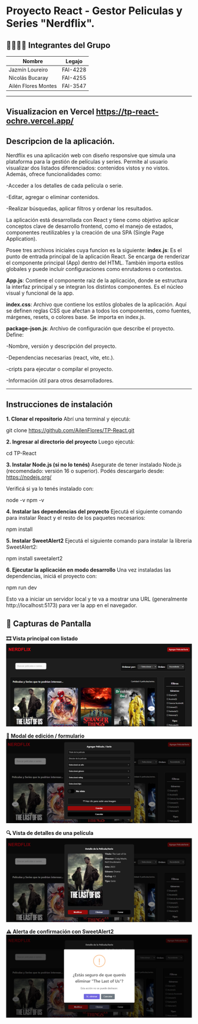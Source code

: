# Proyecto React - Gestor Peliculas y Series "Nerdflix".

 ## 👨‍💻👩‍💻 Integrantes del Grupo

 | Nombre                 | Legajo     |
 |------------------------|------------|
 | Jazmín Loureiro        | FAI-4228   |
 | Nicolás Bucaray        | FAI-4255   |
 | Ailén Flores Montes    | FAI-3547   |
 
 -----------------------------------------------------------
 Visualizacion en Vercel https://tp-react-ochre.vercel.app/ 
 -----------------------------------------------------------

 
 ## Descripcion de la aplicación.

 Nerdflix es una aplicación web con diseño responsive que simula una plataforma para la gestión de películas y series. Permite al usuario visualizar dos listados diferenciados: contenidos vistos y no vistos. Además, ofrece funcionalidades como:
 
 -Acceder a los detalles de cada película o serie.
 
 -Editar, agregar o eliminar contenidos.
 
 -Realizar búsquedas, aplicar filtros y ordenar los resultados.
 
 La aplicación está desarrollada con React y tiene como objetivo aplicar conceptos clave de desarrollo frontend, como el manejo de estados, componentes reutilizables y la creación de una SPA (Single Page Application).
 
 Posee tres archivos iniciales cuya funcion es la siguiente: 
 **index.js**: Es el punto de entrada principal de la aplicación React. Se encarga de renderizar el componente principal (App) dentro del HTML. También importa estilos globales y puede incluir configuraciones como enrutadores o contextos.
 
 **App.js**: Contiene el componente raíz de la aplicación, donde se estructura la interfaz principal y se integran los distintos componentes. Es el núcleo visual y funcional de la app.
 
 **index.css**: Archivo que contiene los estilos globales de la aplicación. Aquí se definen reglas CSS que afectan a todos los componentes, como fuentes, márgenes, resets, o colores base. Se importa en index.js.
 
 **package-json.js**: Archivo de configuración que describe el proyecto. Define:
 
 -Nombre, versión y descripción del proyecto.
 
 -Dependencias necesarias (react, vite, etc.).
 
 -cripts para ejecutar o compilar el proyecto.
 
 -Información útil para otros desarrolladores.
 
 ---
 
 ## Instrucciones de instalación
 
 **1. Clonar el repositorio**
 Abrí una terminal y ejecutá:
 
 git clone https://github.com/AilenFlores/TP-React.git
 
 **2. Ingresar al directorio del proyecto**
 Luego ejecutá:
 
 cd TP-React
 
 **3. Instalar Node.js (si no lo tenés)**
 Asegurate de tener instalado Node.js (recomendado: versión 16 o superior).
 Podés descargarlo desde: https://nodejs.org/
 
 Verificá si ya lo tenés instalado con:
 
 node -v
 npm -v
 
 **4. Instalar las dependencias del proyecto**
 Ejecutá el siguiente comando para instalar React y el resto de los paquetes necesarios:
 
 npm install
 
 **5. Instalar SweetAlert2**
 Ejecutá el siguiente comando para instalar la libreria SweetAlert2:
 
 npm install sweetalert2
 
 **6. Ejecutar la aplicación en modo desarrollo**
 Una vez instaladas las dependencias, iniciá el proyecto con:
 
 npm run dev
 
 Esto va a iniciar un servidor local y te va a mostrar una URL (generalmente http://localhost:5173) para ver la app en el navegador.
 
 
 ## 📸 Capturas de Pantalla
 
 **🎞️ Vista principal con listado**
 ![Listado de películas](./public/screenshots/inicio.png)
 
 **📝 Modal de edición / formulario**
 ![Formulario](./public/screenshots/formulario.png)
 
 **🔍 Vista de detalles de una película**
 ![Detalle de película](./public/screenshots/detalle.png)
 
 **⚠️ Alerta de confirmación con SweetAlert2**
 ![Alerta SweetAlert2](./public/screenshots/alerta.png)
